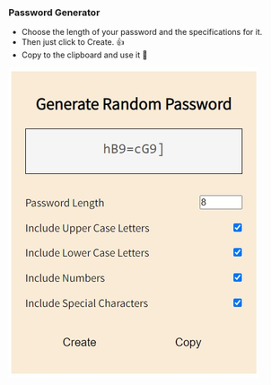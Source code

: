 ### Password Generator
* Choose the length of your password and the specifications for it.
* Then just click to Create. :+1:
* Copy to the clipboard and use it 💨

![UI](/passGenUI.jpg)


